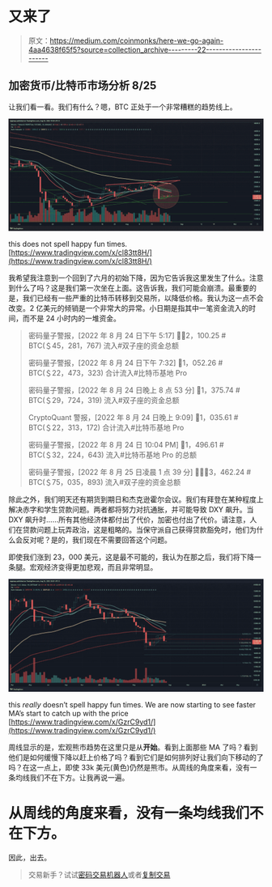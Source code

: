 # 又来了

> 原文：<https://medium.com/coinmonks/here-we-go-again-4aa4638f65f5?source=collection_archive---------22----------------------->

## 加密货币/比特币市场分析 8/25

让我们看一看。我们有什么？嗯，BTC 正处于一个非常糟糕的趋势线上。

![](img/04630f17e54d70bbeffd3d921b61e42a.png)

this does not spell happy fun times. [https://www.tradingview.com/x/cl83tt8H/](https://www.tradingview.com/x/cl83tt8H/)

我希望我注意到一个回到了六月的初始下降，因为它告诉我这里发生了什么。注意到什么了吗？这是我们第一次坐在上面。这告诉我，我们可能会崩溃。最重要的是，我们已经有一些严重的比特币转移到交易所，以降低价格。我认为这一点不会改变。2 亿美元的倾销是一个非常大的异常。小日期是指其中一笔资金流入的时间，而不是 24 小时内的一堆资金。

> 密码量子警报，[2022 年 8 月 24 日下午 5:17]
> 🚨🚨2，100.25 # BTC(＄45，281，767)
> 流入#双子座的资金总额
> 
> 密码量子警报，[2022 年 8 月 24 日下午 7:32]
> 🚨1，052.26 # BTC(＄22，473，323)
> 合计流入#比特币基地 Pro
> 
> 密码量子警报，[2022 年 8 月 24 日晚上 8 点 53 分]
> 🚨1，375.74 # BTC(＄29，724，319)
> 流入#双子座的资金总额
> 
> CryptoQuant 警报，[2022 年 8 月 24 日晚上 9:09]
> 🚨1，035.61 # BTC(＄22，313，172)
> 合计流入#比特币基地 Pro
> 
> 密码量子警报，[2022 年 8 月 24 日 10:04 PM]
> 🚨1，496.61 # BTC(＄32，224，643)
> 流入#比特币基地 Pro 的总额
> 
> 密码量子警报，[2022 年 8 月 25 日凌晨 1 点 39 分]
> 🚨🚨🚨3，462.24 # BTC(＄75，035，893)
> 流入#双子座的资金总额

除此之外，我们明天还有期货到期日和杰克逊霍尔会议。我们有拜登在某种程度上解决赤字和学生贷款问题。两者都将努力对抗通胀，并可能导致 DXY 飙升。当 DXY 飙升时……所有其他经济体都付出了代价，加密也付出了代价。请注意，人们在贷款问题上玩弄政治，这是粗略的。当保守派自己获得贷款豁免时，他们为什么会反对呢？是的，我们现在不需要回答这个问题。

即使我们涨到 23，000 美元，这是最不可能的，我认为在那之后，我们将下降一条腿。宏观经济变得更加悲观，而且非常明显。

![](img/f11175dc5d5e942022032a99b804c81c.png)

this *really* doesn’t spell happy fun times. We are now starting to see faster MA’s start to catch up with the price [https://www.tradingview.com/x/GzrC9yd1/](https://www.tradingview.com/x/GzrC9yd1/)

周线显示的是，宏观熊市趋势在这里只是从**开始**。看到上面那些 MA 了吗？看到他们是如何缓慢下降以赶上价格了吗？看到它们是如何排列好让我们向下移动的了吗？在这一点上，即使 33k 美元(黄色)仍然是熊市。从周线的角度来看，没有一条均线我们不在下方。让我再说一遍。

# 从周线的角度来看，没有一条均线我们不在下方。

因此，出去。

> 交易新手？试试[密码交易机器人](/coinmonks/crypto-trading-bot-c2ffce8acb2a)或者[复制交易](/coinmonks/top-10-crypto-copy-trading-platforms-for-beginners-d0c37c7d698c)